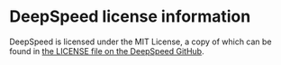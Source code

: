 # DeepSpeed license information

DeepSpeed is licensed under the MIT License, a copy of which can be found in
[the LICENSE file on the DeepSpeed GitHub](https://github.com/microsoft/DeepSpeed/blob/master/LICENSE).

